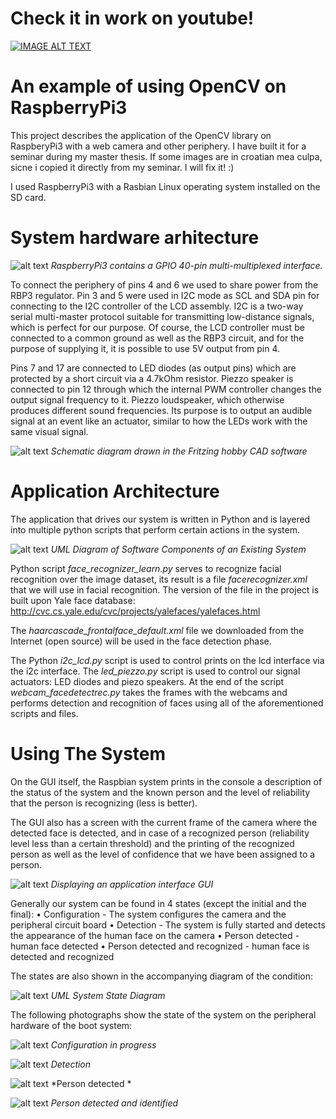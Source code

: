 # Check it in work on youtube!
[![IMAGE ALT TEXT](http://img.youtube.com/vi/5eet4pkkxWI/0.jpg)](http://www.youtube.com/watch?v=5eet4pkkxWI "FaceRecognitionPi")

# An example of using OpenCV on RaspberryPi3
This project describes the application of the OpenCV library on RaspberyPi3 with a web camera and other periphery. I have built it for a seminar during my master thesis. If some images are in croatian mea culpa, sicne i copied it directly from my seminar. I will fix it! :)

I used RaspberryPi3 with a Rasbian Linux operating system installed on the SD card.

# System hardware arhitecture
 ![alt text](https://raw.githubusercontent.com/Guber/FaceRecPi/master/readmeimg/pigpio.jpg "RBP3 GPIO")
*RaspberryPi3 contains a GPIO 40-pin multi-multiplexed interface.*

To connect the periphery of pins 4 and 6 we used to share power from the RBP3 regulator. Pin 3 and 5 were used in I2C mode as SCL and SDA pin for connecting to the I2C controller of the LCD assembly. I2C is a two-way serial multi-master protocol suitable for transmitting low-distance signals, which is perfect for our purpose. Of course, the LCD controller must be connected to a common ground as well as the RBP3 circuit, and for the purpose of supplying it, it is possible to use 5V output from pin 4.

Pins 7 and 17 are connected to LED diodes (as output pins) which are protected by a short circuit via a 4.7kOhm resistor. Piezzo speaker is connected to pin 12 through which the internal PWM controller changes the output signal frequency to it. Piezzo loudspeaker, which otherwise produces different sound frequencies. Its purpose is to output an audible signal at an event like an actuator, similar to how the LEDs work with the same visual signal.
 
  ![alt text](https://raw.githubusercontent.com/Guber/FaceRecPi/master/readmeimg/fritzing.jpg "Fritzing schematic")
 *Schematic diagram drawn in the Fritzing hobby CAD software*
 
# Application Architecture
The application that drives our system is written in Python and is layered into multiple python scripts that perform certain actions in the system.

  ![alt text](https://raw.githubusercontent.com/Guber/FaceRecPi/master/readmeimg/component.jpg "UML component diagram")
 *UML Diagram of Software Components of an Existing System*

Python script *face_recognizer_learn.py* serves to recognize facial recognition over the image dataset, its result is a file *facerecognizer.xml* that we will use in facial recognition. The version of the file in the project is built upon Yale face database:
http://cvc.cs.yale.edu/cvc/projects/yalefaces/yalefaces.html

 The *haarcascade_frontalface_default.xml* file we downloaded from the Internet (open source) will be used in the face detection phase.
 
The Python *i2c_lcd.py* script is used to control prints on the lcd interface via the i2c interface.
The *led_piezzo.py* script is used to control our signal actuators: LED diodes and piezo speakers.
At the end of the script *webcam_facedetectrec.py* takes the frames with the webcams and performs detection and recognition of faces using all of the aforementioned scripts and files.


# Using The System

On the GUI itself, the Raspbian system prints in the console a description of the status of the system and the known person and the level of reliability that the person is recognizing (less is better).

The GUI also has a screen with the current frame of the camera where the detected face is detected, and in case of a recognized person (reliability level less than a certain threshold) and the printing of the recognized person as well as the level of confidence that we have been assigned to a person.

 ![alt text](https://raw.githubusercontent.com/Guber/FaceRecPi/master/readmeimg/gui.jpg "GUI")
*Displaying an application interface GUI*

Generally our system can be found in 4 states (except the initial and the final):
• Configuration - The system configures the camera and the peripheral circuit board
• Detection - The system is fully started and detects the appearance of the human face on the camera
• Person detected - human face detected
• Person detected and recognized - human face is detected and recognized

The states are also shown in the accompanying diagram of the condition:
 
  ![alt text](https://raw.githubusercontent.com/Guber/FaceRecPi/master/readmeimg/state.jpg "UML state diagram")
 *UML System State Diagram*

The following photographs show the state of the system on the peripheral hardware of the boot system:

![alt text](https://raw.githubusercontent.com/Guber/FaceRecPi/master/readmeimg/state1.jpg "System state 1")
*Configuration in progress* 

 ![alt text](https://raw.githubusercontent.com/Guber/FaceRecPi/master/readmeimg/state2.jpg "System state 2")
*Detection*

 ![alt text](https://raw.githubusercontent.com/Guber/FaceRecPi/master/readmeimg/state3.jpg "System state 3")
*Person detected *

![alt text](https://raw.githubusercontent.com/Guber/FaceRecPi/master/readmeimg/state4.jpg "System state 4")
*Person detected and identified*
